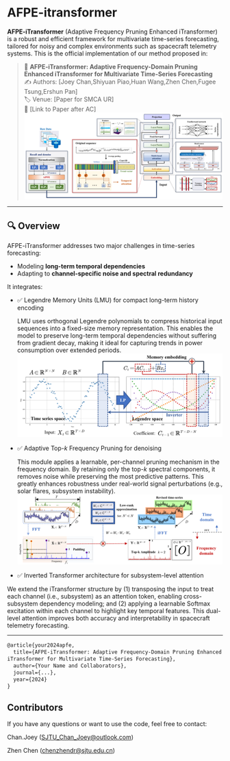 # AFPE-itransformer

**AFPE-iTransformer** (Adaptive Frequency Pruning Enhanced iTransformer) is a robust and efficient framework for multivariate time-series forecasting, tailored for noisy and complex environments such as spacecraft telemetry systems. This is the official implementation of our method proposed in:

> 📄 **AFPE-iTransformer: Adaptive Frequency-Domain Pruning Enhanced iTransformer for Multivariate Time-Series Forecasting**  
> ✍️ Authors: [Joey Chan,Shiyuan Piao,Huan Wang,Zhen Chen,Fugee Tsung,Ershun Pan]  
> 🏷️ Venue: [Paper for SMCA UR]  
> 📎 [Link to Paper after AC]
![image](https://github.com/sjtu-chan-joey/APFE-itransformer/blob/main/figs/itrans.png)

---

## 🔍 Overview

AFPE-iTransformer addresses two major challenges in time-series forecasting:

- Modeling **long-term temporal dependencies**
- Adapting to **channel-specific noise and spectral redundancy**

It integrates:
- ✅ Legendre Memory Units (LMU) for compact long-term history encoding
  
  LMU uses orthogonal Legendre polynomials to compress historical input sequences into a fixed-size memory representation.
  This enables the model to preserve long-term temporal dependencies without suffering from gradient decay, making it ideal for capturing trends in power consumption over extended periods.
  ![image](https://github.com/sjtu-chan-joey/APFE-itransformer/blob/main/figs/Legendre.png)
- ✅ Adaptive Top-$k$ Frequency Pruning for denoising
  
  This module applies a learnable, per-channel pruning mechanism in the frequency domain.
  By retaining only the top-$k$ spectral components, it removes noise while preserving the most predictive patterns.
  This greatly enhances robustness under real-world signal perturbations (e.g., solar flares, subsystem instability).
  ![image](https://github.com/sjtu-chan-joey/APFE-itransformer/blob/main/figs/AFPE.png)
- ✅ Inverted Transformer architecture for subsystem-level attention
  
We extend the iTransformer structure by (1) transposing the input to treat each channel (i.e., subsystem) as an attention token, enabling cross-subsystem dependency modeling;
and (2) applying a learnable Softmax excitation within each channel to highlight key temporal features. This dual-level attention improves both accuracy and interpretability in spacecraft telemetry forecasting.

---

```
@article{your2024apfe,
  title={AFPE-iTransformer: Adaptive Frequency-Domain Pruning Enhanced iTransformer for Multivariate Time-Series Forecasting},
  author={Your Name and Collaborators},
  journal={...},
  year={2024}
}
```
## Contributors
If you have any questions or want to use the code, feel free to contact:

Chan.Joey (SJTU_Chan_Joey@outlook.com)

Zhen Chen (chenzhendr@sjtu.edu.cn)

